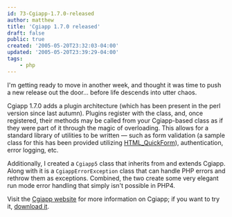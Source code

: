 ```yaml
---
id: 73-Cgiapp-1.7.0-released
author: matthew
title: 'Cgiapp 1.7.0 released'
draft: false
public: true
created: '2005-05-20T23:32:03-04:00'
updated: '2005-05-20T23:39:29-04:00'
tags:
    - php
---
```

I'm getting ready to move in another week, and thought it was time to push a new
release out the door… before life descends into utter chaos.

Cgiapp 1.7.0 adds a plugin architecture (which has been present in the perl
version since last autumn). Plugins register with the class, and, once
registered, their methods may be called from your Cgiapp-based class as if they
were part of it through the magic of overloading. This allows for a standard
library of utilities to be written — such as form validation (a sample class for
this has been provided utilizing [HTML_QuickForm](http://pear.php.net/HTML_QuickForm)),
authentication, error logging, etc.

Additionally, I created a `Cgiapp5` class that inherits from and extends Cgiapp.
Along with it is a `CgiappErrorException` class that can handle PHP errors and
rethrow them as exceptions. Combined, the two create some very elegant run mode
error handling that simply isn't possible in PHP4.

Visit the [Cgiapp website](http://cgiapp.sourceforge.net/) for more information
on Cgiapp; if you want to try it, [download it](http://prdownloads.sourceforge.net/cgiapp/Cgiapp-1.7.0.tgz?download).
